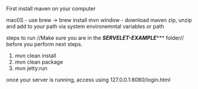 First install maven on your computer

mac0S - use brew -> brew install mvn
window - download maven zip, unzip and add to your path via system environemntal variables or path


steps to run //Make sure you are in the *********SERVELET-EXAMPLE************ folder// before you perform next steps.

1.  mvn clean install
2.  mvn clean package
3.  mvn jetty:run


once your server is running, access using 127.0.0.1:8080/login.html
